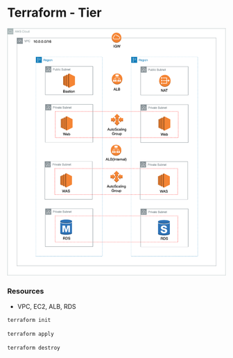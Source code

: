 # Terraform - Tier

![TierInfra](../images/tier.png)

### Resources
* VPC, EC2, ALB, RDS


```
terraform init

terraform apply

terraform destroy
```
